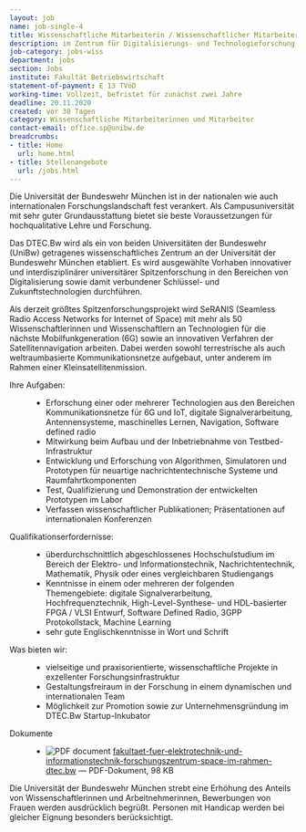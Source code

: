 ```yaml
---
layout: job
name: job-single-4
title: Wissenschaftliche Mitarbeiterin / Wissenschaftlicher Mitarbeiter (m/w/d) für das Spitzenforschungsprojekt SeRANIS
description: im Zentrum für Digitalisierungs- und Technologieforschung der Bundeswehr (DTEC.Bw)
job-category: jobs-wiss
department: jobs
section: Jobs
institute: Fakultät Betriebswirtschaft
statement-of-payment: E 13 TVöD
working-time: Vollzeit, befristet für zunächst zwei Jahre
deadline: 20.11.2020
created: vor 30 Tagen
category: Wissenschaftliche Mitarbeiterinnen und Mitarbeiter
contact-email: office.sp@unibw.de
breadcrumbs: 
- title: Home
  url: home.html
- title: Stellenangebote
  url: /jobs.html
---
```



<p>
Die Universität der Bundeswehr München ist in der nationalen wie auch internationalen Forschungslandschaft fest
verankert. Als Campusuniversität mit sehr guter Grundausstattung bietet sie beste Voraussetzungen für hochqualitative
Lehre und Forschung.</p>

<p>
Das DTEC.Bw wird als ein von beiden Universitäten der Bundeswehr (UniBw) getragenes wissenschaftliches Zentrum an der Universität der Bundeswehr München etabliert. Es wird ausgewählte Vorhaben innovativer und interdisziplinärer universitärer Spitzenforschung in den Bereichen von Digitalisierung sowie damit verbundener Schlüssel- und Zukunftstechnologien durchführen.</p>
<p>
Als derzeit größtes Spitzenforschungsprojekt wird SeRANIS (Seamless Radio Access Networks for Internet of Space) mit mehr als 50 Wissenschaftlerinnen und Wissenschaftlern an Technologien für die nächste Mobilfunkgeneration (6G) sowie an innovativen Verfahren der Satellitennavigation arbeiten. Dabei werden sowohl terrestrische als auch weltraumbasierte Kommunikationsnetze aufgebaut, unter anderem im Rahmen einer Kleinsatellitenmission.
</p>

<dl>
	<dt>Ihre Aufgaben:</dt>
	<dd>
		<ul>
			<li>Erforschung einer oder mehrerer Technologien aus den Bereichen Kommunikationsnetze für 6G und IoT, digitale Signalverarbeitung, Antennensysteme, maschinelles Lernen, Navigation, Software defined radio</li>
			<li>Mitwirkung beim Aufbau und der Inbetriebnahme von Testbed-Infrastruktur</li>
			<li>Entwicklung und Erforschung von Algorithmen, Simulatoren und Prototypen für neuartige nachrichtentechnische Systeme und Raumfahrtkomponenten</li>
			<li>Test, Qualifizierung und Demonstration der entwickelten Prototypen im Labor</li>
			<li>Verfassen wissenschaftlicher Publikationen; Präsentationen auf internationalen Konferenzen</li>
		</ul>
	</dd>
	<dt>Qualifikationserfordernisse:</dt>
	<dd>
		<ul>
			<li>überdurchschnittlich abgeschlossenes Hochschulstudium im Bereich der Elektro- und Informationstechnik, Nachrichtentechnik, Mathematik, Physik oder eines vergleichbaren Studiengangs</li>
			<li>Kenntnisse in einem oder mehreren der folgenden Themengebiete: digitale Signalverarbeitung, Hochfrequenztechnik, High-Level-Synthese- und HDL-basierter FPGA / VLSI Entwurf, Software Defined Radio, 3GPP Protokollstack, Machine Learning</li>
			<li>sehr gute Englischkenntnisse in Wort und Schrift</li>
		</ul>
	</dd>
	<dt>Was bieten wir:</dt>
	<dd>
		<ul>
			<li>vielseitige und praxisorientierte, wissenschaftliche Projekte in exzellenter Forschungsinfrastruktur</li>
			<li>Gestaltungsfreiraum in der Forschung in einem dynamischen und internationalen Team</li>
			<li>Möglichkeit zur Promotion sowie zur Unternehmensgründung im DTEC.Bw Startup-Inkubator</li>
		</ul>
	</dd>
	<dt>Dokumente</dt>
	<dd>
		<ul>
			<li><img src="https://staging.cms5a.syslab.com//++resource++mimetype.icons/pdf.png" alt="PDF document" title="LRT++WM+13+-FZ+SPACE_Strukturen_AF_DTEC.Bw.pdf">
	        <a href="https://www.unibw.de/stellenausschreibungen/wissenschaftliche-mitarbeiterinnen-und-mitarbeiter/fakultaet-bauwesen-und-umweltwissenschaften/fakultaet-fuer-beuingenieurwesen-und-umweltwissenschaften-institut-fuer-wasserwesen-professur-fuer-siedelungswasserwirtschaft-und-abfalltechnik/">fakultaet-fuer-elektrotechnik-und-informationstechnik-forschungszentrum-space-im-rahmen-dtec.bw</a>
	        <span class="discreet"> —
	            PDF-Dokument,
	            98 KB
	        </span></li>
	    </ul>
	</dd>
</dl>

<p>Die Universität der Bundeswehr München strebt eine Erhöhung des Anteils von Wissenschaftlerinnen und Arbeitnehmerinnen, Bewerbungen von Frauen werden ausdrücklich begrüßt. Personen mit Handicap werden bei gleicher Eignung besonders berücksichtigt.</p>
